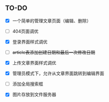 ## TO-DO

- [x] 一个简单的管理文章页面（编辑、删除）

- [ ] 404页面调优

- [x] 登录界面样式调优

- [ ] ~~article表添加创建日期和最后一次修改日期~~

- [x] 上传文章界面样式调优

- [x] 管理员模式下，允许从文章界面跳转到编辑界面

- [ ] 添加全局搜索框

- [x] 图片存放到文件服务器

  

